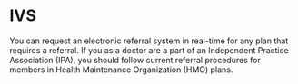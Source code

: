 # IVS
You can request an electronic referral system in real-time for any plan that requires a referral. If you as a doctor are a part of an Independent Practice Association (IPA), you should follow current referral procedures for members in Health Maintenance Organization (HMO) plans.

